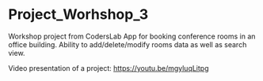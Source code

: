 # Project_Worhshop_3
Workshop project from CodersLab
App for booking conference rooms in an office building. 
Ability to add/delete/modify rooms data as well as search view. 


Video presentation of a project: https://youtu.be/mgyluqLitpg
